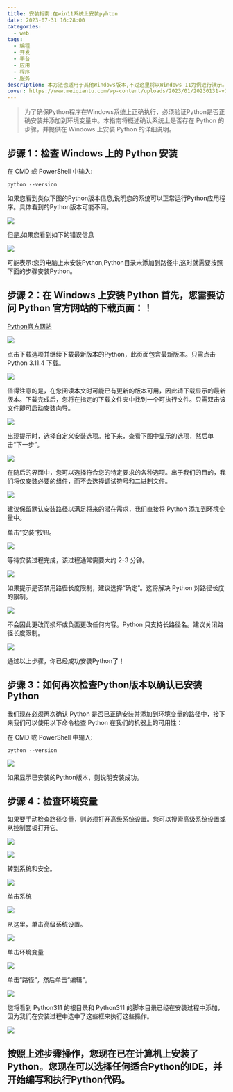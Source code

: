 ```yaml
---
title: 安装指南:在win11系统上安装pyhton
date: 2023-07-31 16:28:00
categories:
  - web
tags:
  - 编程
  - 开发
  - 平台
  - 应用
  - 程序
  - 服务
description: 本方法也适用于其他Windows版本,不过这里将以Windows 11为例进行演示。
cover: https://www.meiqiantu.com/wp-content/uploads/2023/01/20230131-v1swv_.jpeg
---
```


> 为了确保Python程序在Windows系统上正确执行，必须验证Python是否正确安装并添加到环境变量中。本指南将概述确认系统上是否存在 Python 的步骤，并提供在 Windows 上安装 Python 的详细说明。

## 步骤  1：检查 Windows 上的 Python 安装

在 CMD 或 PowerShell 中输入:

    python --version

如果您看到类似下图的Python版本信息,说明您的系统可以正常运行Python应用程序。具体看到的Python版本可能不同。

![](https://s2.loli.net/2023/07/31/8ASyPJqvr1KxpF4.png)

但是,如果您看到如下的错误信息

![](https://s2.loli.net/2023/07/31/vMaYlzecJgbCBt7.png)

可能表示:您的电脑上未安装Python,Python目录未添加到路径中,这时就需要按照下面的步骤安装Python。

 ## 步骤 2：在 Windows 上安装 Python 首先，您需要访问 Python 官方网站的下载页面：！ 
[Python官方网站](https://www.python.org/) 

![](https://s2.loli.net/2023/07/31/9cVQtI3reZMhHBd.png)

点击下载选项并继续下载最新版本的Python，此页面包含最新版本。只需点击 Python 3.11.4 下载。

![](https://s2.loli.net/2023/07/31/KP2BsfJFIMlVYtE.png)

值得注意的是，在您阅读本文时可能已有更新的版本可用，因此请下载显示的最新版本。下载完成后，您将在指定的下载文件夹中找到一个可执行文件。只需双击该文件即可启动安装向导。

![](https://s2.loli.net/2023/07/31/P7nT2KqtyAcSfVv.png)

出现提示时，选择自定义安装选项。接下来，查看下图中显示的选项，然后单击“下一步”。

![](https://s2.loli.net/2023/07/31/y5HVu96SU8ljYBZ.png)

在随后的界面中，您可以选择符合您的特定要求的各种选项。出于我们的目的，我们将仅安装必要的组件，而不会选择调试符号和二进制文件。

![](https://s2.loli.net/2023/07/31/RDXYBIQzU8SCqOe.png)

建议保留默认安装路径以满足将来的潜在需求，我们直接将 Python 添加到环境变量中。

单击“安装”按钮。

![](https://s2.loli.net/2023/07/31/MtcBeFTxgkXQjDJ.png)

等待安装过程完成，该过程通常需要大约 2-3 分钟。

![](https://s2.loli.net/2023/07/31/KJESbHhdy9RuaW8.png)

如果提示是否禁用路径长度限制，建议选择“确定”。这将解决 Python 对路径长度的限制。

![](https://s2.loli.net/2023/07/31/uoAFiKjyBEM9rNl.png)

不会因此更改而损坏或负面更改任何内容。Python 只支持长路径名。建议关闭路径长度限制。

![](https://s2.loli.net/2023/07/31/xIRmsXg14PWwchY.png)

通过以上步骤，你已经成功安装Python了！

## 步骤 3：如何再次检查Python版本以确认已安装Python

我们现在必须再次确认 Python 是否已正确安装并添加到环境变量的路径中，接下来我们可以使用以下命令检查 Python 在我们的机器上的可用性：

在 CMD 或 PowerShell 中输入:

    python --version

![](https://s2.loli.net/2023/07/31/8ASyPJqvr1KxpF4.png)

如果显示已安装的Python版本，则说明安装成功。

## 步骤 4：检查环境变量

如果要手动检查路径变量，则必须打开高级系统设置。您可以搜索高级系统设置或从控制面板打开它。

![](https://s2.loli.net/2023/07/31/CFqkbMfY9dtrpAL.png)

![](https://s2.loli.net/2023/07/31/HmxMlwysBXVST5q.png)

转到系统和安全。

![](https://s2.loli.net/2023/07/31/8dGPHD1soyEKh2b.png)

单击系统

![](https://s2.loli.net/2023/07/31/EYC6Jo1wU4k7bM5.png)

从这里，单击高级系统设置。

![](https://s2.loli.net/2023/07/31/HjdrIlhnJZYxibk.png)

单击环境变量

![](https://s2.loli.net/2023/07/31/ifysomuwQCHgzGa.png)

单击“路径”，然后单击“编辑”。

![](https://s2.loli.net/2023/07/31/6PWmDA2svhHLi9C.png)

您将看到 Python311 的根目录和 Python311 的脚本目录已经在安装过程中添加，因为我们在安装过程中选中了这些框来执行这些操作。

![](https://s2.loli.net/2023/07/31/Oex6UmDJrHiE2SK.png)

## 按照上述步骤操作，您现在已在计算机上安装了 Python。您现在可以选择任何适合Python的IDE，并开始编写和执行Python代码。

